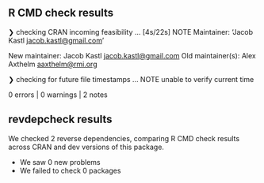 ## R CMD check results

❯ checking CRAN incoming feasibility ... [4s/22s] NOTE
  Maintainer: ‘Jacob Kastl <jacob.kastl@gmail.com>’
  
  New maintainer:
    Jacob Kastl <jacob.kastl@gmail.com>
  Old maintainer(s):
    Alex Axthelm <aaxthelm@rmi.org>

❯ checking for future file timestamps ... NOTE
  unable to verify current time

0 errors | 0 warnings | 2 notes

## revdepcheck results

We checked 2 reverse dependencies, comparing R CMD check results across CRAN and dev versions of this package.

 * We saw 0 new problems
 * We failed to check 0 packages
